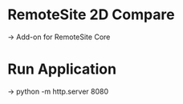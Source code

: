 # RemoteSite 2D Compare
-> Add-on for RemoteSite Core

# Run Application 
-> python -m http.server 8080
